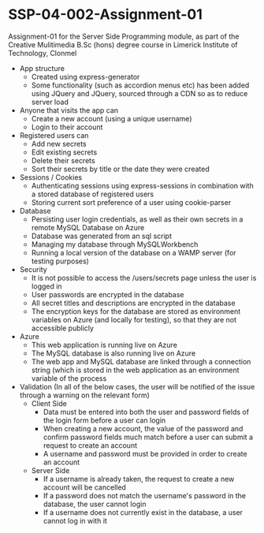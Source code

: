 # SSP-04-002-Assignment-01

Assignment-01 for the Server Side Programming module, as part of the Creative Mulitimedia B.Sc (hons) degree course in Limerick Institute of Technology, Clonmel

- App structure
    - Created using express-generator
    - Some functionality (such as accordion menus etc) has been added using JQuery and JQuery, sourced through a CDN so as to reduce server load
- Anyone that visits the app can
    - Create a new account (using a unique username)
    - Login to their account
- Registered users can
    - Add new secrets
    - Edit existing secrets
    - Delete their secrets
    - Sort their secrets by title or the date they were created
- Sessions / Cookies
    - Authenticating sessions using express-sessions in combination with a stored database of registered users
    - Storing current sort preference of a user using cookie-parser
- Database
    - Persisting user login credentials, as well as their own secrets in a remote MySQL Database on Azure
    - Database was generated from an sql script
    - Managing my database through MySQLWorkbench
    - Running a local version of the database on a WAMP server (for testing purposes)
- Security
    - It is not possible to access the /users/secrets page unless the user is logged in
    - User passwords are encrypted in the database
    - All secret titles and descriptions are encrypted in the database
    - The encryption keys for the database are stored as environment variables on Azure (and locally for testing), so that they are not accessible publicly
- Azure
    - This web application is running live on Azure
    - The MySQL database is also running live on Azure
    - The web app and MySQL database are linked through a connection string (which is stored in the web application as an environment variable of the process
- Validation (In all of the below cases, the user will be notified of the issue through a warning on the relevant form)
    - Client Side
        - Data must be entered into both the user and password fields of the login form before a user can login
        - When creating a new account, the value of the password and confirm password fields much match before a user can submit a request to create an account
        - A username and password must be provided in order to create an account
    - Server Side
        - If a username is already taken, the request to create a new account will be cancelled
        - If a password does not match the username's password in the database, the user cannot login
        - If a username does not currently exist in the database, a user cannot log in with it